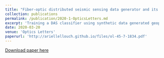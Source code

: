 ```yaml
---
title: "Fiber-optic distributed seismic sensing data generator and its application for training classification nets"
collection: publications
permalink: /publication/2020-1-OpticsLetters.md
excerpt: 'Training a DAS classifier using synthetic data generated geophysical seismic modeling.'
date: 2020-03-20
venue: 'Optics Letters'
paperurl: 'http://ariellellouch.github.io/files/ol-45-7-1834.pdf'
---
```


[Download paper here](http://ariellellouch.github.io/files/ol-45-7-1834.pdf)